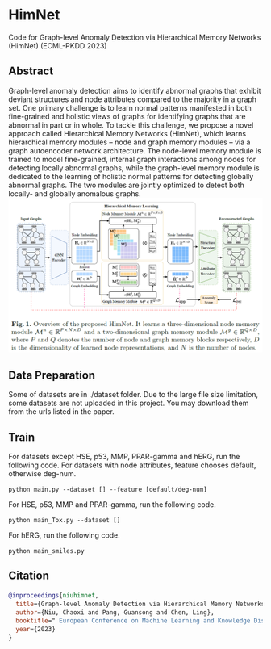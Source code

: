 # HimNet
Code for Graph-level Anomaly Detection via Hierarchical Memory Networks (HimNet) (ECML-PKDD 2023)

## Abstract
Graph-level anomaly detection aims to identify abnormal graphs that exhibit deviant structures and node attributes compared to the majority in a graph set. One primary challenge is to learn normal patterns manifested in both fine-grained and holistic views of graphs for identifying graphs that are abnormal in part or in whole. To tackle this challenge, we propose a novel approach called Hierarchical Memory Networks (HimNet), which learns hierarchical memory modules – node and graph memory modules – via a graph autoencoder network architecture. The node-level memory module is trained to model fine-grained, internal graph interactions among nodes for detecting locally abnormal graphs, while the graph-level memory module is dedicated to the learning of holistic normal patterns for detecting globally abnormal graphs. The two modules are jointly optimized to detect both locally- and globally anomalous graphs.
![Framework](framework.PNG)

## Data Preparation

Some of datasets are in ./dataset folder. Due to the large file size limitation, some datasets are not uploaded in this project. You may download them from the urls listed in the paper.

## Train

For datasets except HSE, p53, MMP, PPAR-gamma and hERG, run the following code. For datasets with node attributes, feature chooses default, otherwise deg-num.

	python main.py --dataset [] --feature [default/deg-num]

For HSE, p53, MMP and PPAR-gamma, run the following code.

	python main_Tox.py --dataset []

For hERG, run the following code.

	python main_smiles.py


## Citation
```bibtex
@inproceedings{niuhimnet,
  title={Graph-level Anomaly Detection via Hierarchical Memory Networks},
  author={Niu, Chaoxi and Pang, Guansong and Chen, Ling},
  booktitle=" European Conference on Machine Learning and Knowledge Discovery in Databases",
  year={2023}
}
```
